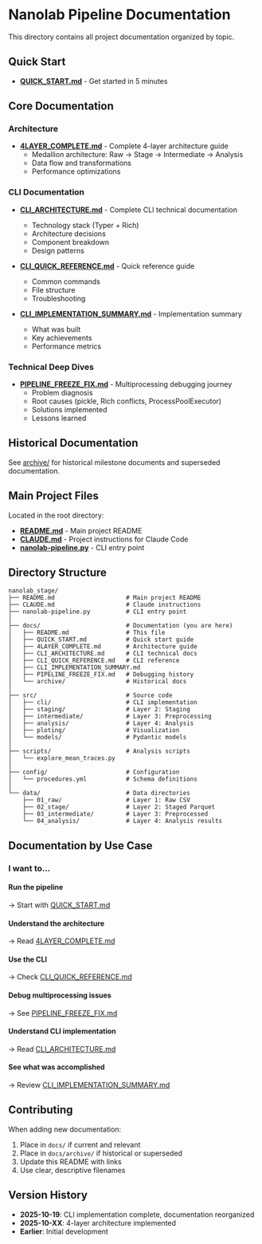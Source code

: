 # Nanolab Pipeline Documentation

This directory contains all project documentation organized by topic.

## Quick Start

- **[QUICK_START.md](QUICK_START.md)** - Get started in 5 minutes

## Core Documentation

### Architecture
- **[4LAYER_COMPLETE.md](4LAYER_COMPLETE.md)** - Complete 4-layer architecture guide
  - Medallion architecture: Raw → Stage → Intermediate → Analysis
  - Data flow and transformations
  - Performance optimizations

### CLI Documentation
- **[CLI_ARCHITECTURE.md](CLI_ARCHITECTURE.md)** - Complete CLI technical documentation
  - Technology stack (Typer + Rich)
  - Architecture decisions
  - Component breakdown
  - Design patterns

- **[CLI_QUICK_REFERENCE.md](CLI_QUICK_REFERENCE.md)** - Quick reference guide
  - Common commands
  - File structure
  - Troubleshooting

- **[CLI_IMPLEMENTATION_SUMMARY.md](CLI_IMPLEMENTATION_SUMMARY.md)** - Implementation summary
  - What was built
  - Key achievements
  - Performance metrics

### Technical Deep Dives
- **[PIPELINE_FREEZE_FIX.md](PIPELINE_FREEZE_FIX.md)** - Multiprocessing debugging journey
  - Problem diagnosis
  - Root causes (pickle, Rich conflicts, ProcessPoolExecutor)
  - Solutions implemented
  - Lessons learned

## Historical Documentation

See [archive/](archive/) for historical milestone documents and superseded documentation.

## Main Project Files

Located in the root directory:
- **[README.md](../README.md)** - Main project README
- **[CLAUDE.md](../CLAUDE.md)** - Project instructions for Claude Code
- **[nanolab-pipeline.py](../nanolab-pipeline.py)** - CLI entry point

## Directory Structure

```
nanolab_stage/
├── README.md                    # Main project README
├── CLAUDE.md                    # Claude instructions
├── nanolab-pipeline.py          # CLI entry point
│
├── docs/                        # Documentation (you are here)
│   ├── README.md                # This file
│   ├── QUICK_START.md           # Quick start guide
│   ├── 4LAYER_COMPLETE.md       # Architecture guide
│   ├── CLI_ARCHITECTURE.md      # CLI technical docs
│   ├── CLI_QUICK_REFERENCE.md   # CLI reference
│   ├── CLI_IMPLEMENTATION_SUMMARY.md
│   ├── PIPELINE_FREEZE_FIX.md   # Debugging history
│   └── archive/                 # Historical docs
│
├── src/                         # Source code
│   ├── cli/                     # CLI implementation
│   ├── staging/                 # Layer 2: Staging
│   ├── intermediate/            # Layer 3: Preprocessing
│   ├── analysis/                # Layer 4: Analysis
│   ├── ploting/                 # Visualization
│   └── models/                  # Pydantic models
│
├── scripts/                     # Analysis scripts
│   └── explore_mean_traces.py
│
├── config/                      # Configuration
│   └── procedures.yml           # Schema definitions
│
└── data/                        # Data directories
    ├── 01_raw/                  # Layer 1: Raw CSV
    ├── 02_stage/                # Layer 2: Staged Parquet
    ├── 03_intermediate/         # Layer 3: Preprocessed
    └── 04_analysis/             # Layer 4: Analysis results
```

## Documentation by Use Case

### I want to...

#### Run the pipeline
→ Start with [QUICK_START.md](QUICK_START.md)

#### Understand the architecture
→ Read [4LAYER_COMPLETE.md](4LAYER_COMPLETE.md)

#### Use the CLI
→ Check [CLI_QUICK_REFERENCE.md](CLI_QUICK_REFERENCE.md)

#### Debug multiprocessing issues
→ See [PIPELINE_FREEZE_FIX.md](PIPELINE_FREEZE_FIX.md)

#### Understand CLI implementation
→ Read [CLI_ARCHITECTURE.md](CLI_ARCHITECTURE.md)

#### See what was accomplished
→ Review [CLI_IMPLEMENTATION_SUMMARY.md](CLI_IMPLEMENTATION_SUMMARY.md)

## Contributing

When adding new documentation:
1. Place in `docs/` if current and relevant
2. Place in `docs/archive/` if historical or superseded
3. Update this README with links
4. Use clear, descriptive filenames

## Version History

- **2025-10-19**: CLI implementation complete, documentation reorganized
- **2025-10-XX**: 4-layer architecture implemented
- **Earlier**: Initial development
